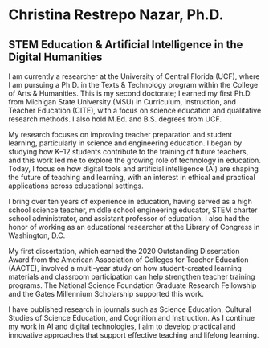 # Christina Restrepo Nazar, Ph.D.
## STEM Education & Artificial Intelligence in the Digital Humanities 
I am currently a researcher at the University of Central Florida (UCF), where I am pursuing a Ph.D. in the Texts & Technology program within the College of Arts & Humanities. This is my second doctorate; I earned my first Ph.D. from Michigan State University (MSU) in Curriculum, Instruction, and Teacher Education (CITE), with a focus on science education and qualitative research methods. I also hold M.Ed. and B.S. degrees from UCF.

My research focuses on improving teacher preparation and student learning, particularly in science and engineering education. I began by studying how K–12 students contribute to the training of future teachers, and this work led me to explore the growing role of technology in education. Today, I focus on how digital tools and artificial intelligence (AI) are shaping the future of teaching and learning, with an interest in ethical and practical applications across educational settings.

I bring over ten years of experience in education, having served as a high school science teacher, middle school engineering educator, STEM charter school administrator, and assistant professor of education. I also had the honor of working as an educational researcher at the Library of Congress in Washington, D.C.

My first dissertation, which earned the 2020 Outstanding Dissertation Award from the American Association of Colleges for Teacher Education (AACTE), involved a multi-year study on how student-created learning materials and classroom participation can help strengthen teacher training programs. The National Science Foundation Graduate Research Fellowship and the Gates Millennium Scholarship supported this work.

I have published research in journals such as Science Education, Cultural Studies of Science Education, and Cognition and Instruction. As I continue my work in AI and digital technologies, I aim to develop practical and innovative approaches that support effective teaching and lifelong learning.
